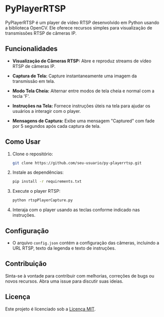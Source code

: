 # PyPlayerRTSP

PyPlayerRTSP é um player de vídeo RTSP desenvolvido em Python usando a biblioteca OpenCV. Ele oferece recursos simples para visualização de transmissões RTSP de câmeras IP.

## Funcionalidades

- **Visualização de Câmeras RTSP:** Abre e reproduz streams de vídeo RTSP de câmeras IP.

- **Captura de Tela:** Capture instantaneamente uma imagem da transmissão em tela.

- **Modo Tela Cheia:** Alternar entre modos de tela cheia e normal com a tecla 'F'.

- **Instruções na Tela:** Fornece instruções úteis na tela para ajudar os usuários a interagir com o player.

- **Mensagens de Captura:** Exibe uma mensagem "Captured" com fade por 5 segundos após cada captura de tela.

## Como Usar

1. Clone o repositório:

    ```bash
    git clone https://github.com/seu-usuario/py-playerrtsp.git
    ```

2. Instale as dependências:

    ```bash
    pip install -r requirements.txt
    ```

3. Execute o player RTSP:

    ```bash
    python rtspPlayerCapture.py
    ```

4. Interaja com o player usando as teclas conforme indicado nas instruções.

## Configuração

- O arquivo `config.json` contém a configuração das câmeras, incluindo a URL RTSP, texto da legenda e texto de instruções.

## Contribuição

Sinta-se à vontade para contribuir com melhorias, correções de bugs ou novos recursos. Abra uma issue para discutir suas ideias.

## Licença

Este projeto é licenciado sob a [Licença MIT](LICENSE).
